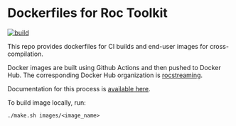 # Dockerfiles for Roc Toolkit

[![build](https://github.com/roc-streaming/dockerfiles/actions/workflows/build.yml/badge.svg?branch=main)](https://github.com/roc-streaming/dockerfiles/actions/workflows/build.yml)

This repo provides dockerfiles for CI builds and end-user images for cross-compilation.

Docker images are built using Github Actions and then pushed to Docker Hub. The corresponding Docker Hub organization is [rocstreaming](https://hub.docker.com/u/rocstreaming).

Documentation for this process is [available here](https://roc-streaming.org/toolkit/docs/development/continuous_integration.html).

To build image locally, run:

```
./make.sh images/<image_name>
```
